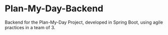 # Plan-My-Day-Backend

Backend for the Plan-My-Day Project, developed in Spring Boot, using agile practices in a team of 3.
